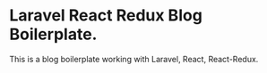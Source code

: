 # Laravel React Redux Blog Boilerplate.
This is a blog boilerplate working with Laravel, React, React-Redux.

